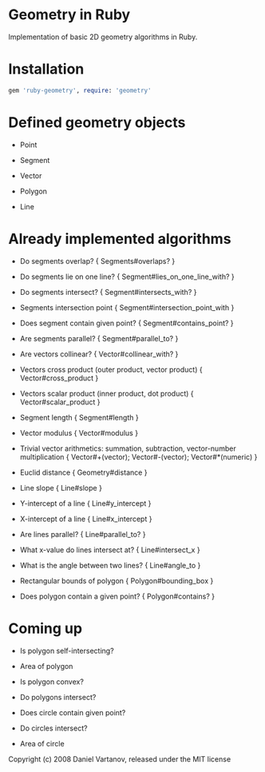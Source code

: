 Geometry in Ruby
================

Implementation of basic 2D geometry algorithms in Ruby.


Installation
============
```ruby
gem 'ruby-geometry', require: 'geometry'
```


Defined geometry objects
========================

  * Point

  * Segment

  * Vector

  * Polygon

  * Line


Already implemented algorithms
==============================

  * Do segments overlap? { Segments#overlaps? }

  * Do segments lie on one line? { Segment#lies_on_one_line_with? }

  * Do segments intersect? { Segment#intersects_with? }

  * Segments intersection point { Segment#intersection_point_with }

  * Does segment contain given point?  { Segment#contains_point? }

  * Are segments parallel? { Segment#parallel_to? }

  * Are vectors collinear? { Vector#collinear_with? }

  * Vectors cross product (outer product, vector product) { Vector#cross_product }

  * Vectors scalar product (inner product, dot product) { Vector#scalar_product }

  * Segment length { Segment#length }

  * Vector modulus { Vector#modulus }

  * Trivial vector arithmetics: summation, subtraction, vector-number multiplication { Vector#+(vector); Vector#-(vector); Vector#*(numeric) }

  * Euclid distance { Geometry#distance }

  * Line slope { Line#slope }

  * Y-intercept of a line { Line#y_intercept }

  * X-intercept of a line { Line#x_intercept }

  * Are lines parallel? { Line#parallel_to? }

  * What x-value do lines intersect at? { Line#intersect_x }

  * What is the angle between two lines? { Line#angle_to }

  * Rectangular bounds of polygon { Polygon#bounding_box }   
  
  * Does polygon contain a given point? { Polygon#contains? }


Coming up
=========

  * Is polygon self-intersecting?

  * Area of polygon

  * Is polygon convex?  

  * Do polygons intersect?

  * Does circle contain given point?

  * Do circles intersect?

  * Area of circle
  

Copyright (c) 2008 Daniel Vartanov, released under the MIT license
